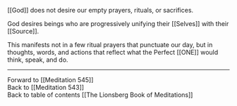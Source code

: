 [[God]] does not desire our empty prayers, rituals, or sacrifices. 

God desires beings who are progressively unifying their [[Selves]] with their [[Source]].  

This manifests not in a few ritual prayers that punctuate our day, but in thoughts, words, and actions that reflect what the Perfect [[ONE]] would think, speak, and do.

___

Forward to [[Meditation 545]]  
Back to [[Meditation 543]]  
Back to table of contents [[The Lionsberg Book of Meditations]]  